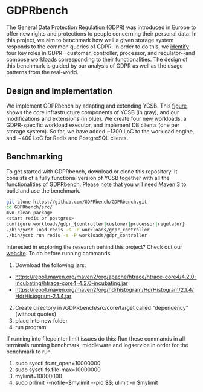 # GDPRbench

The General Data Protection Regulation (GDPR) was introduced in Europe to offer new rights and protections to people concerning their personal data. In this project, we aim to benchmark how well a given storage system responds to the common queries of GDPR. In order to do this, we [identify](images/gdpr-workloads.png) four key roles in GDPR--customer, controller, processor, and regulator--and compose workloads corresponding to their functionalities. The design of this benchmark is guided by our analysis of GDPR as well as the usage patterns from the real-world.

## Design and Implementation

We implement GDPRbench by adapting and extending YCSB. This [figure](images/gdprbench.png) shows the core infrastructure components of YCSB (in gray), and our modifications and extensions (in blue). We create four new workloads, a GDPR-specific workload executor, and implement DB clients (one per storage system). So far, we have added ~1300 LoC to the workload engine, and ∼400 LoC for Redis and PostgreSQL clients.

## Benchmarking

To get started with GDPRbench, download or clone this repository. It consists of a fully functional version of YCSB together with all the functionalities of GDPRbench. Please note that you will need [Maven 3](https://maven.apache.org/) to build and use the benchmark.

```bash
git clone https://github.com/GDPRbench/GDPRbench.git
cd GDPRbench/src/
mvn clean package
<start redis or postgres>
configure workloads/gdpr_{controller|customer|processor|regulator}
./bin/ycsb load redis -s -P workloads/gdpr_controller
./bin/ycsb run redis -s -P workloads/gdpr_controller
```

Interested in exploring the research behind this project? Check out our [website](https://gdprbench.org/).
To do before running commands:
1. Download the following jars:
 - https://repo1.maven.org/maven2/org/apache/htrace/htrace-core4/4.2.0-incubating/htrace-core4-4.2.0-incubating.jar 
 - https://repo1.maven.org/maven2/org/hdrhistogram/HdrHistogram/2.1.4/HdrHistogram-2.1.4.jar 
2. Create directory in /GDPRbench/src/core/target called "dependency" (without quotes)
3. place into new folder
4. run program

If running into filepointer limit issues do this:
Run these commands in all terminals running benchmark, middleware and logservice in order for the benchmark to run.
1. sudo sysctl fs.nr_open=10000000
2. sudo sysctl fs.file-max=10000000
3. mylimit=10000000
4. sudo prlimit --nofile=$mylimit --pid $$; ulimit -n $mylimit
